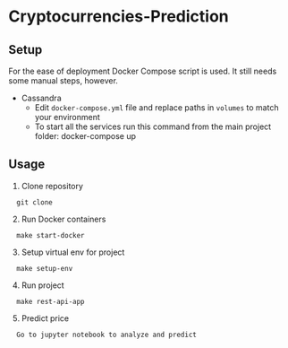 # Cryptocurrencies-Prediction

## Setup
For the ease of deployment Docker Compose script is used. It still needs some manual steps, however.

* Cassandra
  * Edit `docker-compose.yml` file and replace paths in `volumes` to match your environment
  * To start all the services run this command from the main project folder: docker-compose up

## Usage

1. Clone repository

```
  git clone 
```

2. Run Docker containers

```
  make start-docker
```

3. Setup virtual env for project

```
  make setup-env
```

4. Run project

```
  make rest-api-app
```

5. Predict price

```
  Go to jupyter notebook to analyze and predict
```